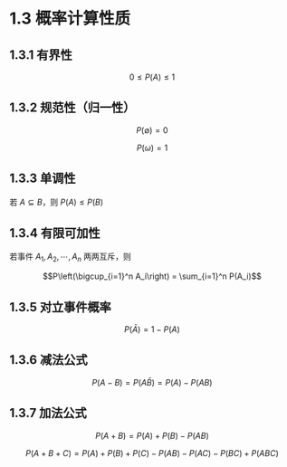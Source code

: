 # 1.3 概率计算性质

## 1.3.1 有界性

$$0 \leq P(A) \leq 1$$

## 1.3.2 规范性（归一性）

$$P(\emptyset) = 0$$

$$P(\omega) = 1$$

## 1.3.3 单调性

若 $A \subseteq B$，则 $P(A) \leq P(B)$

## 1.3.4 有限可加性

若事件 $A_1, A_2, \cdots, A_n$ 两两互斥，则

$$P\left(\bigcup_{i=1}^n A_i\right) = \sum_{i=1}^n P(A_i)$$

## 1.3.5 对立事件概率

$$P(\bar{A}) = 1 - P(A)$$

## 1.3.6 减法公式

$$P(A - B) = P(A\bar{B}) = P(A) - P(AB)$$

## 1.3.7 加法公式

$$P(A + B) = P(A) + P(B) - P(AB)$$

$$P(A + B + C) = P(A) + P(B) + P(C) - P(AB) - P(AC) - P(BC) + P(ABC)$$